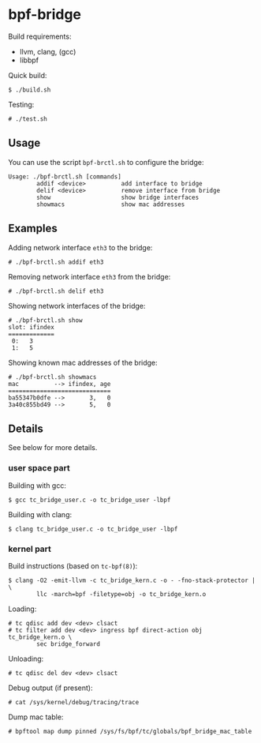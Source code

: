 # bpf-bridge

Build requirements:
* llvm, clang, (gcc)
* libbpf

Quick build:

```console
$ ./build.sh
```

Testing:

```console
# ./test.sh
```

## Usage

You can use the script `bpf-brctl.sh` to configure the bridge:

```
Usage: ./bpf-brctl.sh [commands]
        addif <device>          add interface to bridge
        delif <device>          remove interface from bridge
        show                    show bridge interfaces
        showmacs                show mac addresses
```

## Examples

Adding network interface `eth3` to the bridge:

```console
# ./bpf-brctl.sh addif eth3
```

Removing network interface `eth3` from the bridge:

```console
# ./bpf-brctl.sh delif eth3
```

Showing network interfaces of the bridge:

```console
# ./bpf-brctl.sh show
slot: ifindex
=============
 0:   3
 1:   5
```

Showing known mac addresses of the bridge:

```console
# ./bpf-brctl.sh showmacs
mac          --> ifindex, age
=============================
ba55347b0dfe -->       3,   0
3a40c855bd49 -->       5,   0
```

## Details

See below for more details.

### user space part

Building with gcc:

```console
$ gcc tc_bridge_user.c -o tc_bridge_user -lbpf
```

Building with clang:

```console
$ clang tc_bridge_user.c -o tc_bridge_user -lbpf
```

### kernel part

Build instructions (based on `tc-bpf(8)`):

```console
$ clang -O2 -emit-llvm -c tc_bridge_kern.c -o - -fno-stack-protector | \
        llc -march=bpf -filetype=obj -o tc_bridge_kern.o
```

Loading:

```console
# tc qdisc add dev <dev> clsact
# tc filter add dev <dev> ingress bpf direct-action obj tc_bridge_kern.o \
        sec bridge_forward
```

Unloading:

```console
# tc qdisc del dev <dev> clsact
```

Debug output (if present):

```console
# cat /sys/kernel/debug/tracing/trace
```

Dump mac table:

```console
# bpftool map dump pinned /sys/fs/bpf/tc/globals/bpf_bridge_mac_table
```
